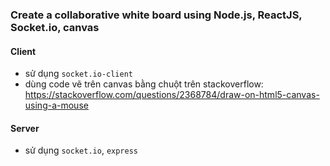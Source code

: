 ### Create a collaborative white board using Node.js, ReactJS, Socket.io, canvas

#### Client

- sử dụng `socket.io-client`
- dùng code vẽ trên canvas bằng chuột trên stackoverflow: https://stackoverflow.com/questions/2368784/draw-on-html5-canvas-using-a-mouse

#### Server

- sử dụng `socket.io`, `express`
